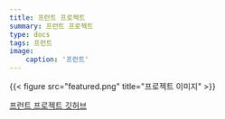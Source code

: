 ```yaml
---
title: 프런트 프로젝트
summary: 프런트 프로젝트
type: docs
tags: 프런트
image:
    caption: '프런트'
---
```

{{< figure src="featured.png" title="프로젝트 이미지" >}}


[프런트 프로젝트 깃허브](https://github.com/Coti00/linux_project)